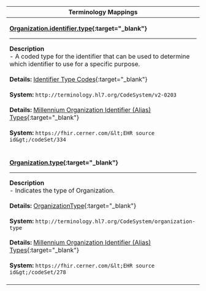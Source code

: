|Terminology Mappings|
|---|
|<p>**[Organization.identifier.type](https://hl7.org/fhir/r4/datatypes-definitions.html#Identifier.type){:target="_blank"}**<hr>**Description**<br>- A coded type for the identifier that can be used to determine which identifier to use for a specific purpose.<br><br>**Details:** [Identifier Type Codes](https://hl7.org/fhir/r4/valueset-identifier-type.html){:target="_blank"}<br><br>**System:** `http://terminology.hl7.org/CodeSystem/v2-0203`<br><br>**Details:** [Millennium Organization Identifier (Alias) Types](https://fhir.cerner.com/millennium/r4/proprietary-codes-and-systems/#code-set-334-organization-alias-type){:target="_blank"}<br><br>**System:** `https://fhir.cerner.com/&lt;EHR source id&gt;/codeSet/334`<br><br>|
|<p>**[Organization.type](https://hl7.org/fhir/r4/organization-definitions.html#Organization.type){:target="_blank"}**<hr>**Description**<br>- Indicates the type of Organization.<br><br>**Details:** [OrganizationType](https://hl7.org/fhir/r4/valueset-organization-type.html){:target="_blank"}<br><br>**System:** `http://terminology.hl7.org/CodeSystem/organization-type`<br><br>**Details:** [Millennium Organization Identifier (Alias) Types](https://fhir.cerner.com/millennium/r4/proprietary-codes-and-systems/#code-set-278-organization-type){:target="_blank"}<br><br>**System:** `https://fhir.cerner.com/&lt;EHR source id&gt;/codeSet/278`<br><br>|